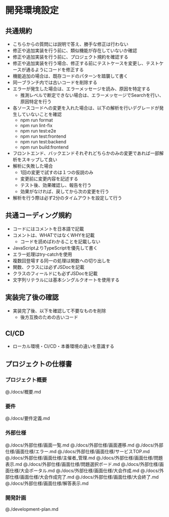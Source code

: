 # 開発環境設定

## 共通規約

- こちらからの質問には説明で答え、勝手な修正は行わない
- 修正や追加実装を行う前に、類似機能が存在していないか確認
- 修正や追加実装を行う前に、プロジェクト規約を確認する
- 修正や追加実装を行う場合、修正する前にテストケースを変更し、テストケースが通るようにコードを修正する
- 機能追加の場合は、既存コードのパターンを踏襲して書く
- 同一ブランチ内では古いコードを削除する
- エラーが発生した場合は、エラーメッセージを読み、原因を特定する
  - 推測レベルで断定できない場合は、エラーメッセージでSearchを行い、原因特定を行う
- 各ソースコードへの変更を入れた場合は、以下の解析を行いデグレードが発生していないことを確認
  - npm run format
  - npm run lint-fix
  - npm run test:e2e
  - npm run test:frontend
  - npm run test:backend
  - npm run build:frontend
- フロントエンド、バックエンドそれぞれどちらかのみの変更であれば一部解析をスキップして良い
- 解析に失敗した場合
  - 1回の変更で試すのは１つの仮説のみ
  - 変更前に変更内容を記述する
  - テスト後、効果確認し、報告を行う
  - 効果がなければ、戻してから次の変更を行う
- 解析を行う際は必ず2分のタイムアウトを設定して行う

## 共通コーディング規約

- コードにはコメントを日本語で記載
- コメントは、WHATではなくWHYを記載
  - コードを読めばわかることを記載しない
- JavaScriptよりTypeScriptを優先して書く
- エラー処理はtry-catchを使用
- 複数回登場する同一の処理は関数への切り出しを
- 関数、クラスには必ずJSDocを記載
- クラスのフィールドにも必ずJSDocを記載
- 文字列リテラルには基本シングルクオートを使用する

## 実装完了後の確認

- 実装完了後、以下を確認して不要なものを削除
  - 後方互換のための古いコード

## CI/CD

- ローカル環境・CI/CD・本番環境の違いを意識する

## プロジェクトの仕様書

### プロジェクト概要
@./docs/概要.md

### 要件
@./docs/要件定義.md

### 外部仕様
@./docs/外部仕様/画面一覧.md
@./docs/外部仕様/画面遷移.md
@./docs/外部仕様/画面仕様/エラー.md
@./docs/外部仕様/画面仕様/サービスTOP.md
@./docs/外部仕様/画面仕様/主催者_管理.md
@./docs/外部仕様/画面仕様/問題表示.md
@./docs/外部仕様/画面仕様/問題選択ボード.md
@./docs/外部仕様/画面仕様/大会ポータル.md
@./docs/外部仕様/画面仕様/大会作成.md
@./docs/外部仕様/画面仕様/大会作成完了.md
@./docs/外部仕様/画面仕様/大会終了.md
@./docs/外部仕様/画面仕様/解答表示.md

### 開発計画
@./development-plan.md